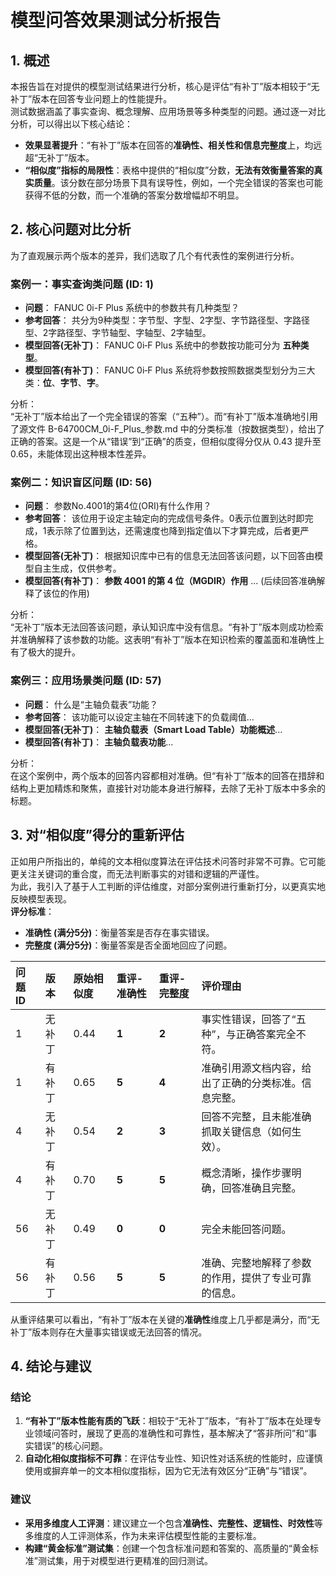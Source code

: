 # **模型问答效果测试分析报告**

## **1\. 概述**

本报告旨在对提供的模型测试结果进行分析，核心是评估“有补丁”版本相较于“无补丁”版本在回答专业问题上的性能提升。  
测试数据涵盖了事实查询、概念理解、应用场景等多种类型的问题。通过逐一对比分析，可以得出以下核心结论：

* **效果显著提升**：“有补丁”版本在回答的**准确性、相关性和信息完整度**上，均远超“无补丁”版本。  
* **“相似度”指标的局限性**：表格中提供的“相似度”分数，**无法有效衡量答案的真实质量**。该分数在部分场景下具有误导性，例如，一个完全错误的答案也可能获得不低的分数，而一个准确的答案分数增幅却不明显。

## **2\. 核心问题对比分析**

为了直观展示两个版本的差异，我们选取了几个有代表性的案例进行分析。

### **案例一：事实查询类问题 (ID: 1\)**

* **问题**： FANUC 0i-F Plus 系统中的参数共有几种类型？  
* **参考回答**： 共分为9种类型：字节型、字型、2字型、字节路径型、字路径型、2字路径型、字节轴型、字轴型、2字轴型。  
* **模型回答(无补丁)**： FANUC 0i‑F Plus 系统中的参数按功能可分为 **五种类型**。  
* **模型回答(有补丁)**： FANUC 0i‑F Plus 系统将参数按照数据类型划分为三大类：**位**、**字节**、**字**。

分析：  
“无补丁”版本给出了一个完全错误的答案（“五种”）。而“有补丁”版本准确地引用了源文件 B-64700CM\_0i-F\_Plus\_参数.md 中的分类标准（按数据类型），给出了正确的答案。这是一个从“错误”到“正确”的质变，但相似度得分仅从 0.43 提升至 0.65，未能体现出这种根本性差异。

### **案例二：知识盲区问题 (ID: 56\)**

* **问题**： 参数No.4001的第4位(ORI)有什么作用？  
* **参考回答**： 该位用于设定主轴定向的完成信号条件。0表示位置到达时即完成，1表示除了位置到达，还需速度也降到指定值以下才算完成，后者更严格。  
* **模型回答(无补丁)**： 根据知识库中已有的信息无法回答该问题，以下回答由模型自主生成，仅供参考。  
* **模型回答(有补丁)**： **参数 4001 的第 4 位（MGDIR）作用** ... (后续回答准确解释了该位的作用)

分析：  
“无补丁”版本无法回答该问题，承认知识库中没有信息。“有补丁”版本则成功检索并准确解释了该参数的功能。这表明“有补丁”版本在知识检索的覆盖面和准确性上有了极大的提升。

### **案例三：应用场景类问题 (ID: 57\)**

* **问题**： 什么是“主轴负载表”功能？  
* **参考回答**： 该功能可以设定主轴在不同转速下的负载阈值...  
* **模型回答(无补丁)**： **主轴负载表（Smart Load Table）功能概述**...  
* **模型回答(有补丁)**： **主轴负载表功能**...

分析：  
在这个案例中，两个版本的回答内容都相对准确。但“有补丁”版本的回答在措辞和结构上更加精炼和聚焦，直接针对功能本身进行解释，去除了无补丁版本中多余的标题。

## **3\. 对“相似度”得分的重新评估**

正如用户所指出的，单纯的文本相似度算法在评估技术问答时非常不可靠。它可能更关注关键词的重合度，而无法判断事实的对错和逻辑的严谨性。  
为此，我引入了基于人工判断的评估维度，对部分案例进行重新打分，以更真实地反映模型表现。  
**评分标准**：

* **准确性 (满分5分)**：衡量答案是否存在事实错误。  
* **完整度 (满分5分)**：衡量答案是否全面地回应了问题。

| 问题ID | 版本 | 原始相似度 | 重评-准确性 | 重评-完整度 | 评价理由 |
| :---- | :---- | :---- | :---- | :---- | :---- |
| 1 | 无补丁 | 0.44 | **1** | **2** | 事实性错误，回答了“五种”，与正确答案完全不符。 |
| 1 | 有补丁 | 0.65 | **5** | **4** | 准确引用源文档内容，给出了正确的分类标准。信息完整。 |
| 4 | 无补丁 | 0.54 | **2** | **3** | 回答不完整，且未能准确抓取关键信息（如何生效）。 |
| 4 | 有补丁 | 0.70 | **5** | **5** | 概念清晰，操作步骤明确，回答准确且完整。 |
| 56 | 无补丁 | 0.49 | **0** | **0** | 完全未能回答问题。 |
| 56 | 有补丁 | 0.56 | **5** | **5** | 准确、完整地解释了参数的作用，提供了专业可靠的信息。 |

从重评结果可以看出，“有补丁”版本在关键的**准确性**维度上几乎都是满分，而“无补丁”版本则存在大量事实错误或无法回答的情况。

## **4\. 结论与建议**

### **结论**

1. **“有补丁”版本性能有质的飞跃**：相较于“无补丁”版本，“有补丁”版本在处理专业领域问答时，展现了更高的准确性和可靠性，基本解决了“答非所问”和“事实错误”的核心问题。  
2. **自动化相似度指标不可靠**：在评估专业性、知识性对话系统的性能时，应谨慎使用或摒弃单一的文本相似度指标，因为它无法有效区分“正确”与“错误”。

### **建议**

* **采用多维度人工评测**：建议建立一个包含**准确性、完整性、逻辑性、时效性**等多维度的人工评测体系，作为未来评估模型性能的主要标准。  
* **构建“黄金标准”测试集**：创建一个包含标准问题和答案的、高质量的“黄金标准”测试集，用于对模型进行更精准的回归测试。